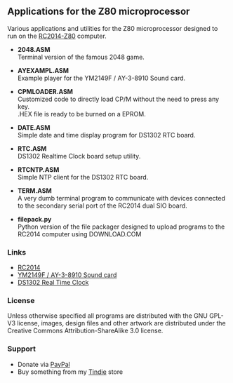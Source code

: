 ## Applications for the Z80 microprocessor

Various applications and utilities for the Z80 microprocessor designed to run on the [RC2014-Z80](http://http://rc2014.co.uk/) computer.

 * **2048.ASM**  
   Terminal version of the famous 2048 game.  
 * **AYEXAMPL.ASM**  
   Example player for the YM2149F / AY-3-8910 Sound card.  
 * **CPMLOADER.ASM**  
   Customized code to directly load CP/M without the need to press any key.  
   .HEX file is ready to be burned on a EPROM.  
 * **DATE.ASM**  
   Simple date and time display program for DS1302 RTC board.  
 * **RTC.ASM**  
   DS1302 Realtime Clock board setup utility.  
 * **RTCNTP.ASM**  
   Simple NTP client for the DS1302 RTC board.  
 * **TERM.ASM**  
   A very dumb terminal program to communicate with devices connected to the secondary serial port of the RC2014 dual SIO board.  

 * **filepack.py**  
   Python version of the file packager designed to upload programs to the RC2014 computer using DOWNLOAD.COM  

### Links

 * [RC2014](http://http://rc2014.co.uk/)
 * [YM2149F / AY-3-8910 Sound card](https://github.com/electrified/rc2014-ym2149)
 * [DS1302 Real Time Clock](https://github.com/electrified/rc2014-ds1302-rtc)

### License

Unless otherwise specified all programs are distributed with the GNU GPL-V3 license, images, design files and other artwork
are distributed under the Creative Commons Attribution-ShareAlike 3.0 license.

### Support

 * Donate via [PayPal](https://www.paypal.me/maccasoft/5eur)  
 * Buy something from my [Tindie](https://www.tindie.com/stores/maccasoft/) store  

